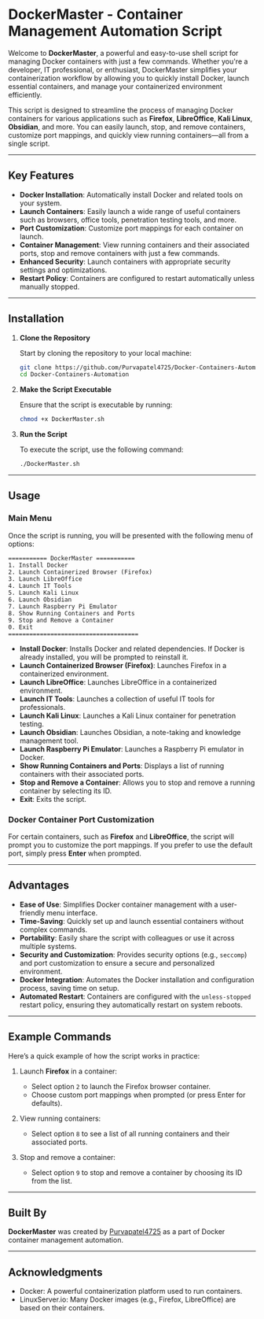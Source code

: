 # DockerMaster - Container Management Automation Script

Welcome to **DockerMaster**, a powerful and easy-to-use shell script for managing Docker containers with just a few commands. Whether you're a developer, IT professional, or enthusiast, DockerMaster simplifies your containerization workflow by allowing you to quickly install Docker, launch essential containers, and manage your containerized environment efficiently.

This script is designed to streamline the process of managing Docker containers for various applications such as **Firefox**, **LibreOffice**, **Kali Linux**, **Obsidian**, and more. You can easily launch, stop, and remove containers, customize port mappings, and quickly view running containers—all from a single script.

---

## Key Features

- **Docker Installation**: Automatically install Docker and related tools on your system.
- **Launch Containers**: Easily launch a wide range of useful containers such as browsers, office tools, penetration testing tools, and more.
- **Port Customization**: Customize port mappings for each container on launch.
- **Container Management**: View running containers and their associated ports, stop and remove containers with just a few commands.
- **Enhanced Security**: Launch containers with appropriate security settings and optimizations.
- **Restart Policy**: Containers are configured to restart automatically unless manually stopped.

---

## Installation

1. **Clone the Repository**

   Start by cloning the repository to your local machine:
   ```bash
   git clone https://github.com/Purvapatel4725/Docker-Containers-Automation.git
   cd Docker-Containers-Automation
   ```

2. **Make the Script Executable**

   Ensure that the script is executable by running:
   ```bash
   chmod +x DockerMaster.sh
   ```

3. **Run the Script**

   To execute the script, use the following command:
   ```bash
   ./DockerMaster.sh
   ```

---

## Usage

### Main Menu

Once the script is running, you will be presented with the following menu of options:

```text
=========== DockerMaster ===========
1. Install Docker
2. Launch Containerized Browser (Firefox)
3. Launch LibreOffice
4. Launch IT Tools
5. Launch Kali Linux
6. Launch Obsidian
7. Launch Raspberry Pi Emulator
8. Show Running Containers and Ports
9. Stop and Remove a Container
0. Exit
=====================================
```

- **Install Docker**: Installs Docker and related dependencies. If Docker is already installed, you will be prompted to reinstall it.
- **Launch Containerized Browser (Firefox)**: Launches Firefox in a containerized environment.
- **Launch LibreOffice**: Launches LibreOffice in a containerized environment.
- **Launch IT Tools**: Launches a collection of useful IT tools for professionals.
- **Launch Kali Linux**: Launches a Kali Linux container for penetration testing.
- **Launch Obsidian**: Launches Obsidian, a note-taking and knowledge management tool.
- **Launch Raspberry Pi Emulator**: Launches a Raspberry Pi emulator in Docker.
- **Show Running Containers and Ports**: Displays a list of running containers with their associated ports.
- **Stop and Remove a Container**: Allows you to stop and remove a running container by selecting its ID.
- **Exit**: Exits the script.

### Docker Container Port Customization

For certain containers, such as **Firefox** and **LibreOffice**, the script will prompt you to customize the port mappings. If you prefer to use the default port, simply press **Enter** when prompted.

---

## Advantages

- **Ease of Use**: Simplifies Docker container management with a user-friendly menu interface.
- **Time-Saving**: Quickly set up and launch essential containers without complex commands.
- **Portability**: Easily share the script with colleagues or use it across multiple systems.
- **Security and Customization**: Provides security options (e.g., `seccomp`) and port customization to ensure a secure and personalized environment.
- **Docker Integration**: Automates the Docker installation and configuration process, saving time on setup.
- **Automated Restart**: Containers are configured with the `unless-stopped` restart policy, ensuring they automatically restart on system reboots.

---

## Example Commands

Here’s a quick example of how the script works in practice:

1. Launch **Firefox** in a container:
   - Select option `2` to launch the Firefox browser container.
   - Choose custom port mappings when prompted (or press Enter for defaults).

2. View running containers:
   - Select option `8` to see a list of all running containers and their associated ports.

3. Stop and remove a container:
   - Select option `9` to stop and remove a container by choosing its ID from the list.

---

## Built By

**DockerMaster** was created by [Purvapatel4725](https://github.com/Purvapatel4725) as a part of Docker container management automation.

---


## Acknowledgments

- Docker: A powerful containerization platform used to run containers.
- LinuxServer.io: Many Docker images (e.g., Firefox, LibreOffice) are based on their containers.
